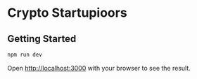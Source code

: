 # Crypto Startupioors

## Getting Started

```bash
npm run dev
```

Open [http://localhost:3000](http://localhost:3000) with your browser to see the result.
